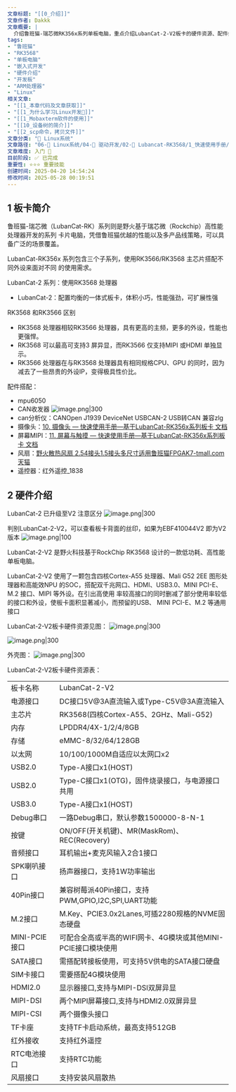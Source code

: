```yaml
---
文章标题: "[[0_介绍]]" 
文章作者: Dakkk
文章概要: |
  介绍鲁班猫-瑞芯微RK356x系列单板电脑，重点介绍LubanCat-2-V2板卡的硬件资源、配件搭配和技术规格，包含RK3568处理器、多种接口和外设支持。
tags:
- "鲁班猫"
- "RK3568"
- "单板电脑"
- "嵌入式开发"
- "硬件介绍"
- "开发板"
- "ARM处理器"
- "Linux"
相关文章:
- "[[1_本章代码及文章获取]]"
- "[[1_为什么学习Linux开发📕]]"
- "[[1_Mobaxterm软件的使用]]"
- "[[10_设备树的简介]]"
- "[[2_scp命令，拷贝文件]]"
文章分类: "🐧 Linux系统"
文章路径: "06-🐧 Linux系统/04-🔌 驱动开发/02-💾 Lubancat-RK3568/1_快速使用手册/0_介绍.md"
文章难度: 入门 🌱
目前阶段: ✅ 已完成
重要性: ⭐⭐⭐ 重要技能
创建时间: 2025-04-20 14:54:24
修改时间: 2025-05-28 00:19:51
---
```


## 1 板卡简介

鲁班猫-瑞芯微（LubanCat-RK）系列则是野火基于瑞芯微（Rockchip）高性能处理器开发的系列
卡片电脑，凭借鲁班猫优越的性能以及多产品线策略，可以具备广泛的场景覆盖。

LubanCat-RK356x 系列包含三个子系列，使用RK3566/RK3568 主芯片搭配不同外设来面对不同
的使用需求。

LubanCat-2 系列：使用RK3568 处理器
- LubanCat-2：配置均衡的一体式板卡，体积小巧，性能强劲，可扩展性强

RK3568 和RK3566 区别
- RK3568 处理器相较RK3566 处理器，具有更高的主频，更多的外设，性能也更强悍。
- RK3568 可以最高可支持3 屏异显，而RK3566 仅支持MIPI 或HDMI 单独显示。
- RK3566 处理器在与RK3568 处理器具有相同规格CPU、GPU 的同时，因为减去了一些昂贵的外设IP，变得极具性价比。

配件搭配：
- mpu6050
- CAN收发器
  ![image.png|300](https://my-obsidian-image.oss-cn-guangzhou.aliyuncs.com/2025/05/63d6b9e6ed1a0d8e2696cd79d7800b43.png)
- can分析仪：CANOpen J1939 DeviceNet USBCAN-2 USB转CAN 兼容zlg
- 摄像头：[10. 摄像头 — 快速使用手册—基于LubanCat-RK356x系列板卡 文档](https://doc.embedfire.com/linux/rk356x/quick_start/zh/latest/quick_start/camera/camera.html)
- 屏幕MIPI：[11. 屏幕与触摸 — 快速使用手册—基于LubanCat-RK356x系列板卡 文档](https://doc.embedfire.com/linux/rk356x/quick_start/zh/latest/quick_start/screen/screen.html)
- 风扇：[野火散热风扇 2.54接头1.5接头多尺寸适用鲁班猫FPGAK7-tmall.com天猫](https://detail.tmall.com/item.htm?from=cart&id=737430242078&pisk=gpX-nwxlEr4uyc6JmgPmt5SmOoE0mSjrqaSsKeYoOZQARwKnKMTHpwQdJUAQzLXdkLWcZvYuzpICSpUgSR2G4gRwdP4GOrSGDdtZd0gHO-TXKHKBUn214gJeRm0Qsssrves6P0tBRopXAhgBdv9QhoKHAH9BPBgjGhTXdpTSdqtXXhHSNpG7DqtBbvMWdBtXGH-ZRpO5RiZvYEtWdpGrvuLqV3Hd_RWseRe98vMCH3dbigLfMsZHVQIV2EU_5tUwwFsWkva5oT6pJEW_oSIV7__k0weTkp7VOwtdlqaHaM1Ak3QuW28hUgXprgF7lipDyMOpBDw5DLLJ1TAoVYb1DM1MMtq_QLpWP6vPxcUlDTQl4tInAj9JEsdOedwZPefcX9KdLyyAWGWVkn__pzsy3OX9vlgMWHc7DohETQt2_nbBccTJj-KvSuOSTXRH0nLgDohETQt2DFqSFXletn5..&skuId=5093431181044&spm=a1z0d.6639537%2F202410.item.d737430242078.c4877484aBNoMx)
- 遥控器：红外遥控_1838
## 2 硬件介绍

LubanCat-2 已升级至V2 注意区分
![image.png|300](https://my-obsidian-image.oss-cn-guangzhou.aliyuncs.com/2025%2F04%2Fd8ed104d675778639d509dcb420308f9.png)

判别LubanCat-2-V2，可以查看板卡背面的丝印，如果为EBF410044V2 即为V2 版本
![image.png|100](https://my-obsidian-image.oss-cn-guangzhou.aliyuncs.com/2025%2F04%2F04acc169b2628225034c205d8bbcc99b.png)

LubanCat-2-V2 是野火科技基于RockChip RK3568 设计的一款低功耗、高性能单板电脑。

LubanCat-2-V2 使用了一颗包含四核Cortex-A55 处理器、Mali G52 2EE 图形处理器和高能效NPU
的SOC，搭配双千兆网口、HDMI、USB3.0、MINI PCI-E、M.2 接口、MIPI 等外设。在引出高使用
率较高接口的同时删减了部分使用率较低的接口和外设，使板卡面积显著减小，而预留的USB、
MINI PCI-E、M.2 等通用接口

LubanCat-2-V2板卡硬件资源见图：
![image.png|300](https://my-obsidian-image.oss-cn-guangzhou.aliyuncs.com/2025%2F04%2F6380a0053123bbc8548225599fd634b3.png)

![image.png|300](https://my-obsidian-image.oss-cn-guangzhou.aliyuncs.com/2025%2F04%2Ff844855b786823df0fa25e2538e83dee.png)

外壳图：
![image.png|300](https://my-obsidian-image.oss-cn-guangzhou.aliyuncs.com/2025%2F04%2F9aad1d412523d57ed815c5314a9e1aa5.png)

LubanCat-2-V2板卡硬件资源表：

|   |   |
|---|---|
|板卡名称|LubanCat-2-V2|
|电源接口|DC接口5V@3A直流输入或Type-C5V@3A直流输入|
|主芯片|RK3568(四核Cortex-A55、2GHz、Mali-G52)|
|内存|LPDDR4/4X-1/2/4/8GB|
|存储|eMMC-8/32/64/128GB|
|以太网|10/100/1000M自适应以太网口x2|
|USB2.0|Type-A接口x1(HOST)|
|USB2.0|Type-C接口x1(OTG)，固件烧录接口，与电源接口共用|
|USB3.0|Type-A接口x1(HOST)|
|Debug串口|一路Debug串口，默认参数1500000-8-N-1|
|按键|ON/OFF(开关机键)、MR(MaskRom)、REC(Recovery)|
|音频接口|耳机输出+麦克风输入2合1接口|
|SPK喇叭接口|扬声器接口，支持1W功率输出|
|40Pin接口|兼容树莓派40Pin接口，支持PWM,GPIO,I2C,SPI,UART功能|
|M.2接口|M.Key、PCIE3.0x2Lanes,可插2280规格的NVME固态硬盘|
|MINI-PCIE接口|可配合全高或半高的WIFI网卡、4G模块或其他MINI-PCIE接口模块使用|
|SATA接口|需搭配转接板使用，可支持5V供电的SATA接口硬盘|
|SIM卡接口|需要搭配4G模块使用|
|HDMI2.0|显示器接口,支持与MIPI-DSI双屏异显|
|MIPI-DSI|两个MIPI屏幕接口,支持与HDMI2.0双屏异显|
|MIPI-CSI|两个摄像头接口|
|TF卡座|支持TF卡启动系统，最高支持512GB|
|红外接收|支持红外遥控|
|RTC电池接口|支持RTC功能|
|风扇接口|支持安装风扇散热|
